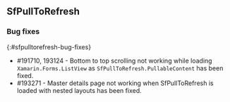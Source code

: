 ## SfPullToRefresh

### Bug fixes
{:#sfpulltorefresh-bug-fixes}

* \#191710, 193124 - Bottom to top scrolling not working while loading `Xamarin.Forms.ListView` as `SfPullToRefresh.PullableContent` has been fixed.
* \#193271 - Master details page not working when SfPullToRefresh is loaded with nested layouts has been fixed.


